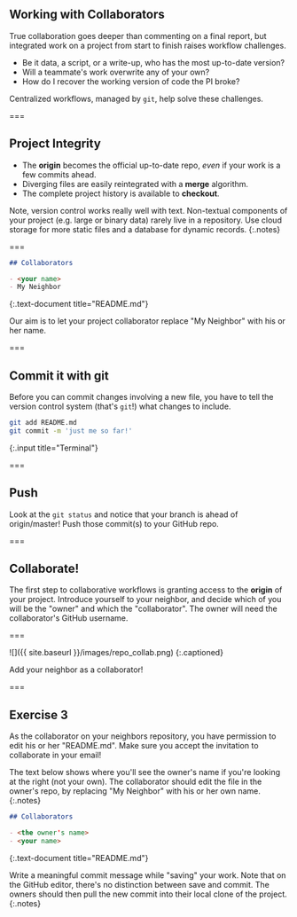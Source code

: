---
---

## Working with Collaborators

True collaboration goes deeper than commenting on a final report, but integrated work on a project from start to finish raises workflow challenges.

- Be it data, a script, or a write-up, who has the most up-to-date version?
- Will a teammate's work overwrite any of your own?
- How do I recover the working version of code the PI broke?

Centralized workflows, managed by `git`, help solve these challenges.

===

## Project Integrity

- The **origin** becomes the official up-to-date repo, *even* if your work is a few commits ahead.
- Diverging files are easily reintegrated with a **merge** algorithm.
- The complete project history is available to **checkout**.

Note, version control works really well with text. Non-textual components of your project (e.g. large or binary data) rarely live in a repository. Use cloud storage for more static files and a database for dynamic records.
{:.notes}

===

~~~markdown
## Collaborators

- <your name>
- My Neighbor
~~~
{:.text-document title="README.md"}

Our aim is to let your project collaborator replace "My Neighbor" with his or
her name.

===

## Commit it with git

Before you can commit changes involving a new file, you have to tell the version control system (that's `git`!) what changes to include.

~~~bash
git add README.md
git commit -m 'just me so far!'
~~~
{:.input title="Terminal"}

===

## Push

Look at the `git status` and notice that your branch is ahead of origin/master! Push those commit(s) to your GitHub repo.

===

## Collaborate!

The first step to collaborative workflows is granting access to the **origin** of your project. Introduce yourself to your neighbor, and decide which of you will be the "owner" and which the "collaborator". The owner will need the collaborator's GitHub username.

===

![]({{ site.baseurl }}/images/repo_collab.png)
{:.captioned}

Add your neighbor as a collaborator!

===

## Exercise 3

As the collaborator on your neighbors repository, you have permission to edit his or her "README.md". Make sure you accept the invitation to collaborate in your email!

The text below shows where you'll see the owner's name if you're looking at the right (not your own). The collaborator should edit the file in the owner's repo, by replacing "My Neighbor" with his or her own name.
{:.notes}

~~~markdown
## Collaborators

- <the owner's name>
- <your name>
~~~
{:.text-document title="README.md"}

Write a meaningful commit message while "saving" your work. Note that on the GitHub editor, there's no distinction between save and commit. The owners should then pull the new commit into their local clone of the project.
{:.notes}
